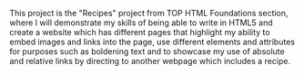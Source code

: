 This project is the "Recipes" project from TOP HTML Foundations section, where I will demonstrate my skills of being able to write in HTML5 and create a website which has different pages that highlight my ability to embed images and links into the page, use different elements and attributes for purposes such as boldening text and to showcase my use of absolute and relative links by directing to another webpage which includes a recipe. 

